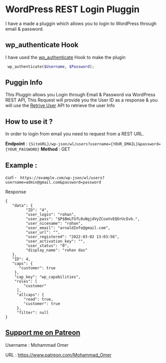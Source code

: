 
# WordPress REST Login Pluggin

I have a made a pluggin which allows you to login to WordPress through email & password.

## wp_authenticate Hook

I have used the [wp_authenticate](https://developer.wordpress.org/reference/functions/wp_authenticate/) Hook to make the plugin 

```PHP
 wp_authenticate($Username, $Password);

```


## Puggin Info


This Pluggin allows you Login through Email & Password via WordPress REST API, This Request will provide you the User ID as a response & you will use the [Retrive User](https://developer.wordpress.org/rest-api/reference/users/#retrieve-a-user) API to retrieve the user Info 


## How to use it ?

In order to login from email you need to request from a REST URL.

**Endpoint** : ```{SiteURL}/wp-json/wl/users?username={YOUR_EMAIL}&password={YOUR_PASSWORD}```
**Method** : GET

## Example :

curl - ``` https://example.com/wp-json/wl/users?username=admin@gmail.com&password=password```

Response 

```
{
   "data": {
         "ID": "4",
         "user_login": "rohan",
         "user_pass": "$P$BmLFGfL0uNgjdVyZCoaVvEQOrUcEvb.",
         "user_nicename": "rohan",
         "user_email": "arnaldInfo@gmail.com",
         "user_url": "",
         "user_registered": "2022-03-02 13:03:56",
         "user_activation_key": "",
         "user_status": "0",
         "display_name": "rohan das"
   },
   "ID": 4,
   "caps": {
      "customer": true
    },
    "cap_key": "wp_capabilities",
    "roles": [
        "customer"
     ],
     "allcaps": {
        "read": true,
        "customer": true
     },
     "filter": null
}
```

## [Support me on Patreon](https://www.patreon.com/Mohammad_Omer)

Username : Mohammad Omer


URL : https://www.patreon.com/Mohammad_Omer
